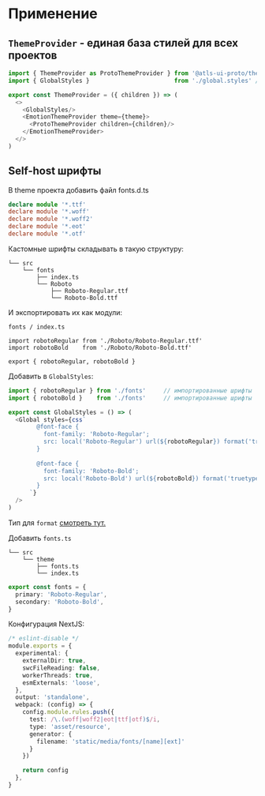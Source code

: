 # Применение

## `ThemeProvider` - единая база стилей для всех проектов

```typescript jsx
import { ThemeProvider as ProtoThemeProvider } from '@atls-ui-proto/theme'
import { GlobalStyles }                        from './global.styles' // локальные cтили под проект

export const ThemeProvider = ({ children }) => (
  <>
    <GlobalStyles/>
    <EmotionThemeProvider theme={theme}>
      <ProtoThemeProvider children={children}/>
    </EmotionThemeProvider>
  </>
)
```

## Self-host шрифты

В theme проекта добавить файл fonts.d.ts

```ts
declare module '*.ttf'
declare module '*.woff'
declare module '*.woff2'
declare module '*.eot'
declare module '*.otf'
```

Кастомные шрифты складывать в такую структуру:

```
└── src
    └── fonts
        ├── index.ts
        └── Roboto
            ├── Roboto-Regular.ttf
            └── Roboto-Bold.ttf

```

И экспортировать их как модули:

```tsx
fonts / index.ts

import robotoRegular from './Roboto/Roboto-Regular.ttf'
import robotoBold    from './Roboto/Roboto-Bold.ttf'

export { robotoRegular, robotoBold }
```

Добавить в `GlobalStyles`:

```typescript jsx
import { robotoRegular } from './fonts'     // импортированные шрифты
import { robotoBold }    from './fonts'     // импортированные шрифты

export const GlobalStyles = () => (
  <Global styles={css`
        @font-face {
          font-family: 'Roboto-Regular';
          src: local('Roboto-Regular') url(${robotoRegular}) format('truetype');
        }
        
        @font-face {
          font-family: 'Roboto-Bold';
          src: local('Roboto-Bold') url(${robotoBold}) format('truetype');
        }
      `}
  />
)
```

Тип
для `format` [смотреть тут.](https://css-tricks.com/snippets/css/using-font-face-in-css/#aa-deepest-possible-browser-support)

Добавить `fonts.ts`

```
└── src
    └── theme
        ├── fonts.ts
        └── index.ts
```

```typescript
export const fonts = {
  primary: 'Roboto-Regular',
  secondary: 'Roboto-Bold',
}
```

Конфигурация NextJS:

```typescript
/* eslint-disable */
module.exports = {
  experimental: {
    externalDir: true,
    swcFileReading: false,
    workerThreads: true,
    esmExternals: 'loose',
  },
  output: 'standalone',
  webpack: (config) => {
    config.module.rules.push({
      test: /\.(woff|woff2|eot|ttf|otf)$/i,
      type: 'asset/resource',
      generator: {
        filename: 'static/media/fonts/[name][ext]'
      }
    })

    return config
  },
}
```
